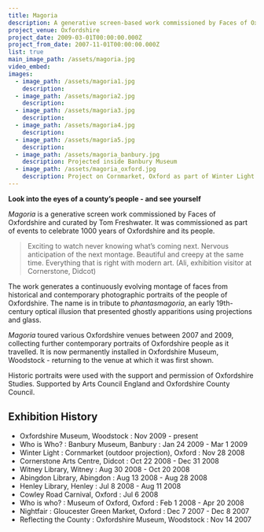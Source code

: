 ```yaml
---
title: Magoria
description: A generative screen-based work commissioned by Faces of Oxfordshire
project_venue: Oxfordshire
project_date: 2009-03-01T00:00:00.000Z
project_from_date: 2007-11-01T00:00:00.000Z
list: true
main_image_path: /assets/magoria.jpg
video_embed:
images:
  - image_path: /assets/magoria1.jpg
    description:
  - image_path: /assets/magoria2.jpg
    description:
  - image_path: /assets/magoria3.jpg
    description:
  - image_path: /assets/magoria4.jpg
    description:
  - image_path: /assets/magoria5.jpg
    description:
  - image_path: /assets/magoria_banbury.jpg
    description: Projected inside Banbury Museum
  - image_path: /assets/magoria_oxford.jpg
    description: Project on Cornmarket, Oxford as part of Winter Light
---
```

**Look into the eyes of a county’s people - and see yourself**

_Magoria_ is a generative screen work commissioned by Faces of Oxfordshire and curated 
by Tom Freshwater. It was commissioned as part of events to celebrate 1000 years of
Oxfordshire and its people.

> Exciting to watch never knowing what’s coming next. Nervous anticipation of the next montage.
> Beautiful and creepy at the same time. Everything that is right with modern art.
> (Ali, exhibition visitor at Cornerstone, Didcot)

The work generates a continuously evolving montage of faces from historical and contemporary
photographic portraits of the people of Oxfordshire. The name is in tribute to _phantasmagoria_,
an early 19th-century optical illusion that presented ghostly apparitions using projections and glass.

_Magoria_ toured various Oxfordshire venues between 2007 and 2009, collecting further
contemporary portraits of Oxfordshire people as it travelled. It is now permanently installed
in Oxfordshire Museum, Woodstock - returning to the venue at which it was first shown.

Historic portraits were used with the support and permission of Oxfordshire Studies.
Supported by Arts Council England and Oxfordshire County Council.

## Exhibition History

* Oxfordshire Museum, Woodstock : Nov 2009 - present
* Who is Who? : Banbury Museum, Banbury : Jan 24 2009 - Mar 1 2009
* Winter Light : Cornmarket (outdoor projection), Oxford : Nov 28 2008
* Cornerstone Arts Centre, Didcot : Oct 22 2008 - Dec 31 2008
* Witney Library, Witney : Aug 30 2008 - Oct 20 2008
* Abingdon Library, Abingdon : Aug 13 2008 - Aug 28 2008
* Henley Library, Henley : Jul 8 2008 - Aug 11 2008
* Cowley Road Carnival, Oxford : Jul 6 2008
* Who is who? : Museum of Oxford, Oxford : Feb 1 2008 - Apr 20 2008
* Nightfair : Gloucester Green Market, Oxford : Dec 7 2007 - Dec 8 2007
* Reflecting the County : Oxfordshire Museum, Woodstock : Nov 14 2007
